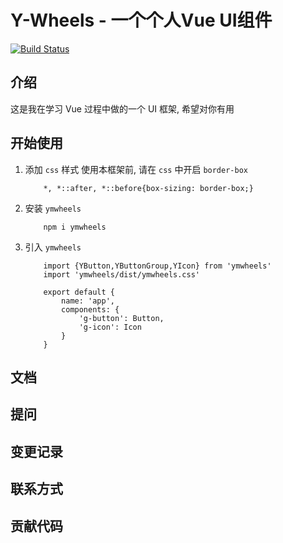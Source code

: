 # Y-Wheels  - 一个个人Vue UI组件

[![Build Status](https://travis-ci.org/yym-yumeng123/Y-Wheels.svg?branch=master)](https://travis-ci.org/yym-yumeng123/Y-Wheels)

## 介绍

这是我在学习 Vue 过程中做的一个 UI 框架, 希望对你有用

## 开始使用

1. 添加 `css` 样式
    使用本框架前, 请在 `css` 中开启 `border-box`
    ```
        *, *::after, *::before{box-sizing: border-box;}
    ```

2. 安装 `ymwheels`
    ```
        npm i ymwheels
    ```

3. 引入 `ymwheels`
    ```
        import {YButton,YButtonGroup,YIcon} from 'ymwheels'
        import 'ymwheels/dist/ymwheels.css'

        export default {
            name: 'app',
            components: {
                'g-button': Button,
                'g-icon': Icon
            }
        }
    ```
## 文档

## 提问

## 变更记录

## 联系方式

## 贡献代码

